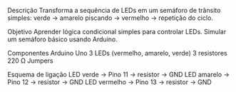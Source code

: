 Descrição
Transforma a sequência de LEDs em um semáforo de trânsito simples: verde → amarelo piscando → vermelho → repetição do ciclo.

Objetivo
Aprender lógica condicional simples para controlar LEDs.
Simular um semáforo básico usando Arduino.

Componentes
Arduino Uno
3 LEDs (vermelho, amarelo, verde)
3 resistores 220 Ω
Jumpers

Esquema de ligação
LED verde → Pino 11 → resistor → GND
LED amarelo → Pino 12 → resistor → GND
LED vermelho → Pino 13 → resistor → GND